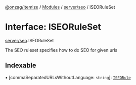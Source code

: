 [@onzag/itemize](../README.md) / [Modules](../modules.md) / [server/seo](../modules/server_seo.md) / ISEORuleSet

# Interface: ISEORuleSet

[server/seo](../modules/server_seo.md).ISEORuleSet

The SEO ruleset specifies how to do SEO for given
urls

## Indexable

▪ [commaSeparatedURLsWithoutLanguage: `string`]: [`ISEORule`](server_seo.ISEORule.md)
